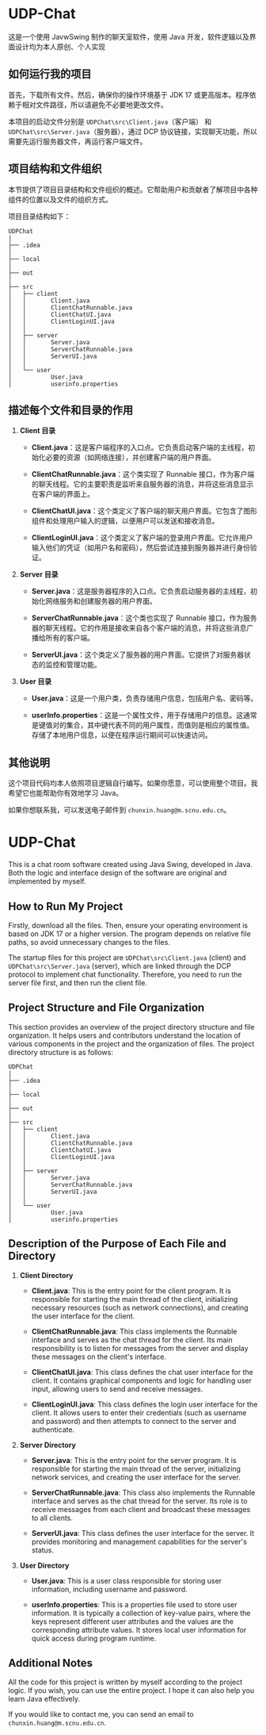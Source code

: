 # UDP-Chat

这是一个使用 JavwSwing 制作的聊天室软件，使用 Java 开发，软件逻辑以及界面设计均为本人原创、个人实现

## 如何运行我的项目

首先，下载所有文件。然后，确保你的操作环境基于 JDK 17 或更高版本。程序依赖于相对文件路径，所以请避免不必要地更改文件。

本项目的启动文件分别是 `UDPChat\src\Client.java`（客户端） 和 `UDPChat\src\Server.java`（服务器），通过 DCP 协议链接，实现聊天功能，所以需要先运行服务器文件，再运行客户端文件。

## 项目结构和文件组织

本节提供了项目目录结构和文件组织的概述。它帮助用户和贡献者了解项目中各种组件的位置以及文件的组织方式。

项目目录结构如下：

```
UDPChat
|
├── .idea
│
├── local
│
├── out
│
├── src
│   ├── client
│   │       Client.java
│   │       ClientChatRunnable.java
│   │       ClientChatUI.java
│   │       ClientLoginUI.java
│   │
│   ├── server
│   │       Server.java
│   │       ServerChatRunnable.java
│   │       ServerUI.java
│   │
│   └── user
│           User.java
│           userinfo.properties
```

## 描述每个文件和目录的作用

1. **Client 目录**

   - **Client.java**：这是客户端程序的入口点。它负责启动客户端的主线程，初始化必要的资源（如网络连接），并创建客户端的用户界面。

   - **ClientChatRunnable.java**：这个类实现了 Runnable 接口，作为客户端的聊天线程。它的主要职责是监听来自服务器的消息，并将这些消息显示在客户端的界面上。

   - **ClientChatUI.java**：这个类定义了客户端的聊天用户界面。它包含了图形组件和处理用户输入的逻辑，以便用户可以发送和接收消息。

   - **ClientLoginUI.java**：这个类定义了客户端的登录用户界面。它允许用户输入他们的凭证（如用户名和密码），然后尝试连接到服务器并进行身份验证。

2. **Server 目录**

   - **Server.java**：这是服务器程序的入口点。它负责启动服务器的主线程，初始化网络服务和创建服务器的用户界面。

   - **ServerChatRunnable.java**：这个类也实现了 Runnable 接口，作为服务器的聊天线程。它的作用是接收来自各个客户端的消息，并将这些消息广播给所有的客户端。

   - **ServerUI.java**：这个类定义了服务器的用户界面。它提供了对服务器状态的监控和管理功能。

3. **User 目录**

   - **User.java**：这是一个用户类，负责存储用户信息，包括用户名、密码等。

   - **userInfo.properties**：这是一个属性文件，用于存储用户的信息。这通常是键值对的集合，其中键代表不同的用户属性，而值则是相应的属性值。存储了本地用户信息，以便在程序运行期间可以快速访问。

## 其他说明

这个项目代码均本人依照项目逻辑自行编写。如果你愿意，可以使用整个项目。我希望它也能帮助你有效地学习 Java。

如果你想联系我，可以发送电子邮件到 `chunxin.huang@m.scnu.edu.cn`。

# UDP-Chat

This is a chat room software created using Java Swing, developed in Java. Both the logic and interface design of the software are original and implemented by myself.

## How to Run My Project

Firstly, download all the files. Then, ensure your operating environment is based on JDK 17 or a higher version. The program depends on relative file paths, so avoid unnecessary changes to the files.

The startup files for this project are `UDPChat\src\Client.java` (client) and `UDPChat\src\Server.java` (server), which are linked through the DCP protocol to implement chat functionality. Therefore, you need to run the server file first, and then run the client file.

## Project Structure and File Organization

This section provides an overview of the project directory structure and file organization. It helps users and contributors understand the location of various components in the project and the organization of files.
The project directory structure is as follows:

```
UDPChat
|
├── .idea
│
├── local
│
├── out
│
├── src
│   ├── client
│   │       Client.java
│   │       ClientChatRunnable.java
│   │       ClientChatUI.java
│   │       ClientLoginUI.java
│   │
│   ├── server
│   │       Server.java
│   │       ServerChatRunnable.java
│   │       ServerUI.java
│   │
│   └── user
│           User.java
│           userinfo.properties
```

## Description of the Purpose of Each File and Directory

1. **Client Directory**

   - **Client.java**: This is the entry point for the client program. It is responsible for starting the main thread of the client, initializing necessary resources (such as network connections), and creating the user interface for the client.

   - **ClientChatRunnable.java**: This class implements the Runnable interface and serves as the chat thread for the client. Its main responsibility is to listen for messages from the server and display these messages on the client's interface.

   - **ClientChatUI.java**: This class defines the chat user interface for the client. It contains graphical components and logic for handling user input, allowing users to send and receive messages.

   - **ClientLoginUI.java**: This class defines the login user interface for the client. It allows users to enter their credentials (such as username and password) and then attempts to connect to the server and authenticate.

2. **Server Directory**

   - **Server.java**: This is the entry point for the server program. It is responsible for starting the main thread of the server, initializing network services, and creating the user interface for the server.

   - **ServerChatRunnable.java**: This class also implements the Runnable interface and serves as the chat thread for the server. Its role is to receive messages from each client and broadcast these messages to all clients.

   - **ServerUI.java**: This class defines the user interface for the server. It provides monitoring and management capabilities for the server's status.

3. **User Directory**

   - **User.java**: This is a user class responsible for storing user information, including username and password.

   - **userInfo.properties**: This is a properties file used to store user information. It is typically a collection of key-value pairs, where the keys represent different user attributes and the values are the corresponding attribute values. It stores local user information for quick access during program runtime.

## Additional Notes

All the code for this project is written by myself according to the project logic. If you wish, you can use the entire project. I hope it can also help you learn Java effectively.

If you would like to contact me, you can send an email to `chunxin.huang@m.scnu.edu.cn`.
